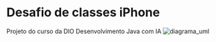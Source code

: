 # Desafio de classes iPhone
Projeto do curso da DIO Desenvolvimento Java com IA
![diagrama_uml](https://github.com/cleiton-santos/dio-desafio-classes-iphone/diagrama_uml.png)

